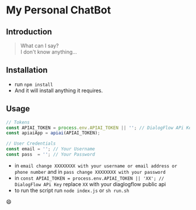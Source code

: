 # My Personal ChatBot

## Introduction

> What can I say?  
> I don't know anything...

## Installation

- run `npm install`  
- And it will install anything it requires.

## Usage

```javascript
// Tokens
const APIAI_TOKEN = process.env.APIAI_TOKEN || ''; // DialogFlow APi Key
const apiaiApp = apiai(APIAI_TOKEN);

// User Credentials
const email = ''; // Your Username
const pass  = ''; // Your Password
```  
- in `email change XXXXXXXX with your username or email address or phone number` and in `pass change XXXXXXXX with your password`  
- in `const APIAI_TOKEN = process.env.APIAI_TOKEN || 'XX'; // DialogFlow APi Key` replace `XX` with your diaglogflow public api  
- to run the script run `node index.js` or `sh run.sh`


:smile: